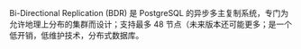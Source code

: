 Bi-Directional Replication (BDR) 是 PostgreSQL 的异步多主复制系统，专门为允许地理上分布的集群而设计；支持最多 48 节点（未来版本还可能更多；是一个低开销，低维护技术，分布式数据库。